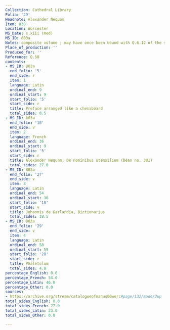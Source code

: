 ```yaml
---
Collection: Cathedral Library
Folia: '29'
Headnote: Alexander Nequam
Item: 830
Location: Worcester
MS_Date: s.xiii (med)
MS_ID: 803a
Notes: composite volume ; may have once been bound with Q.6.12 of the same library
Place_of_production: ''
Produced_for: ''
Reference: Q.50
contents:
- MS_ID: 803a
  end_folio: '5'
  end_side: r
  item: 1
  language: Latin
  ordinal_end: 9
  ordinal_start: 9
  start_folio: '5'
  start_side: r
  title: Preface arranged like a chessboard
  total_sides: 0.5
- MS_ID: 803a
  end_folio: '18'
  end_side: v
  item: 2
  language: French
  ordinal_end: 36
  ordinal_start: 9
  start_folio: '5'
  start_side: r
  title: Alexander Nequam, De nominibus utensilium (Dean no. 301)
  total_sides: 27.0
- MS_ID: 803a
  end_folio: '27'
  end_side: v
  item: 3
  language: Latin
  ordinal_end: 54
  ordinal_start: 36
  start_folio: '18'
  start_side: v
  title: Johannis de Garlandia, Dictionarius
  total_sides: 18.5
- MS_ID: 803a
  end_folio: '29'
  end_side: v
  item: 4
  language: Latin
  ordinal_end: 58
  ordinal_start: 55
  start_folio: '28'
  start_side: r
  title: Phaletolum
  total_sides: 4.0
percentage_English: 0.0
percentage_French: 54.0
percentage_Latin: 46.0
percentage_Other: 0.0
sources:
- https://archive.org/stream/catalogueofmanus00worc#page/132/mode/2up
total_sides_English: 0.0
total_sides_French: 27.0
total_sides_Latin: 23.0
total_sides_Other: 0.0

---
```

